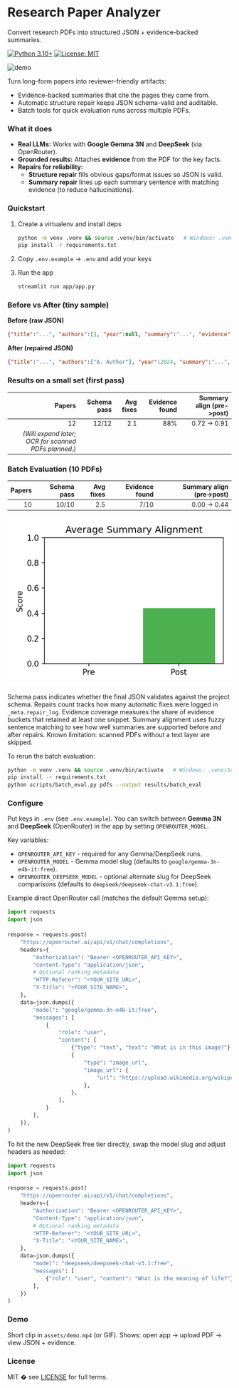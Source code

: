 # Research Paper Analyzer
Convert research PDFs into structured JSON + evidence-backed summaries.

[![Python 3.10+](https://img.shields.io/badge/python-3.10%2B-blue.svg)](https://www.python.org/)
[![License: MIT](https://img.shields.io/badge/License-MIT-yellow.svg)](LICENSE)

![demo](assets/deepseek.gif) <!-- Demo GIF showing the application workflow -->

Turn long-form papers into reviewer-friendly artifacts:
- Evidence-backed summaries that cite the pages they come from.
- Automatic structure repair keeps JSON schema-valid and auditable.
- Batch tools for quick evaluation runs across multiple PDFs.

### What it does
- **Real LLMs:** Works with **Google Gemma 3N** and **DeepSeek** (via OpenRouter).
- **Grounded results:** Attaches **evidence** from the PDF for the key facts.
- **Repairs for reliability:**
  - **Structure repair**  fills obvious gaps/format issues so JSON is valid.
  - **Summary repair**  lines up each summary sentence with matching evidence (to reduce hallucinations).

### Quickstart
1. Create a virtualenv and install deps  
   ```bash
   python -m venv .venv && source .venv/bin/activate   # Windows: .venv\Scripts\activate
   pip install -r requirements.txt
   ```
2. Copy `.env.example` -> `.env` and add your keys
3. Run the app

   ```bash
   streamlit run app/app.py
   ```

### Before vs After (tiny sample)

**Before (raw JSON)**

```json
{"title":"...", "authors":[], "year":null, "summary":"...", "evidence":[]}
```

**After (repaired JSON)**

```json
{"title":"...", "authors":["A. Author"], "year":2024, "summary":"...", "evidence":[{"page":3,"text":"..."}]}
```

### Results on a small set (first pass)

|                                               Papers | Schema pass | Avg fixes | Evidence found | Summary align (pre->post) |
| ---------------------------------------------------: | ----------: | --------: | -------------: | ------------------------: |
|                                                   12 |       12/12 |       2.1 |            88% |               0.72 -> 0.91 |
| *(Will expand later; OCR for scanned PDFs planned.)* |             |           |                |                           |

### Batch Evaluation (10 PDFs)

| Papers | Schema pass | Avg fixes | Evidence found | Summary align (pre→post) |
| ------:| -----------:| --------: | -------------:| ------------------------: |
| 10     | 10/10       | 2.5       | 7/10          | 0.00 → 0.44               |

![Average summary alignment](results/batch_eval/alignment_pre_post.png)

Schema pass indicates whether the final JSON validates against the project schema. Repairs count tracks how many automatic fixes were logged in `_meta.repair_log`. Evidence coverage measures the share of evidence buckets that retained at least one snippet. Summary alignment uses fuzzy sentence matching to see how well summaries are supported before and after repairs. Known limitation: scanned PDFs without a text layer are skipped.

To rerun the batch evaluation:

```bash
python -m venv .venv && source .venv/bin/activate   # Windows: .venv\Scripts\activate
pip install -r requirements.txt
python scripts/batch_eval.py pdfs --output results/batch_eval
```

### Configure

Put keys in `.env` (see `.env.example`). You can switch between **Gemma 3N** and **DeepSeek** (OpenRouter) in the app by setting `OPENROUTER_MODEL`.

Key variables:
- `OPENROUTER_API_KEY` - required for any Gemma/DeepSeek runs.
- `OPENROUTER_MODEL` - Gemma model slug (defaults to `google/gemma-3n-e4b-it:free`).
- `OPENROUTER_DEEPSEEK_MODEL` - optional alternate slug for DeepSeek comparisons (defaults to `deepseek/deepseek-chat-v3.1:free`).

Example direct OpenRouter call (matches the default Gemma setup):

```python
import requests
import json

response = requests.post(
    "https://openrouter.ai/api/v1/chat/completions",
    headers={
        "Authorization": "Bearer <OPENROUTER_API_KEY>",
        "Content-Type": "application/json",
        # Optional ranking metadata
        "HTTP-Referer": "<YOUR_SITE_URL>",
        "X-Title": "<YOUR_SITE_NAME>",
    },
    data=json.dumps({
        "model": "google/gemma-3n-e4b-it:free",
        "messages": [
            {
                "role": "user",
                "content": [
                    {"type": "text", "text": "What is in this image?"},
                    {
                        "type": "image_url",
                        "image_url": {
                            "url": "https://upload.wikimedia.org/wikipedia/commons/thumb/d/dd/Gfp-wisconsin-madison-the-nature-boardwalk.jpg/2560px-Gfp-wisconsin-madison-the-nature-boardwalk.jpg"
                        },
                    },
                ],
            }
        ],
    }),
)
```

To hit the new DeepSeek free tier directly, swap the model slug and adjust headers as needed:

```python
import requests
import json

response = requests.post(
    "https://openrouter.ai/api/v1/chat/completions",
    headers={
        "Authorization": "Bearer <OPENROUTER_API_KEY>",
        "Content-Type": "application/json",
        # Optional ranking metadata
        "HTTP-Referer": "<YOUR_SITE_URL>",
        "X-Title": "<YOUR_SITE_NAME>",
    },
    data=json.dumps({
        "model": "deepseek/deepseek-chat-v3.1:free",
        "messages": [
            {"role": "user", "content": "What is the meaning of life?"}
        ],
    })
)
```

### Demo

Short clip in `assets/demo.mp4` (or GIF). Shows: open app -> upload PDF -> view JSON + evidence.

### License

MIT � see [LICENSE](LICENSE) for full terms.
